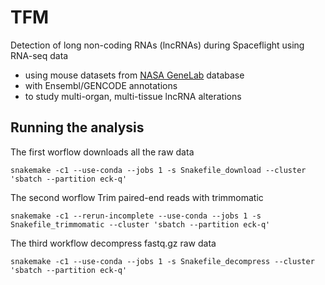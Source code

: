 # TFM
Detection of long non-coding RNAs (lncRNAs) during Spaceflight using RNA-seq data

- using mouse datasets from [NASA GeneLab](https://genelab.nasa.gov) database
- with Ensembl/GENCODE annotations
- to study multi-organ, multi-tissue lncRNA alterations

## Running the analysis

The first worflow downloads all the raw data

```
snakemake -c1 --use-conda --jobs 1 -s Snakefile_download --cluster 'sbatch --partition eck-q'
```

The second worflow Trim paired-end reads with trimmomatic

```
snakemake -c1 --rerun-incomplete --use-conda --jobs 1 -s Snakefile_trimmomatic --cluster 'sbatch --partition eck-q'
```

The third workflow decompress fastq.gz raw data

```
snakemake -c1 --use-conda --jobs 1 -s Snakefile_decompress --cluster 'sbatch --partition eck-q'
```
